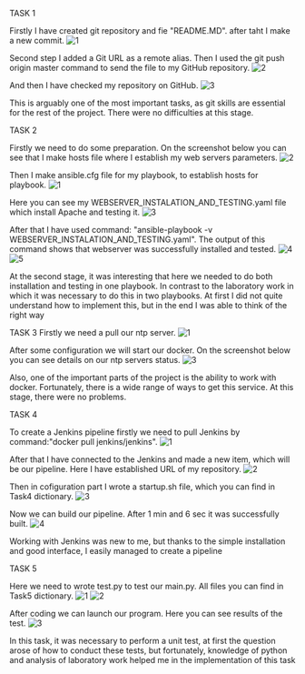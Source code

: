  TASK 1 

Firstly I have created git repository and fie "README.MD". after taht I make a new commit.
![1](https://user-images.githubusercontent.com/102226081/191988120-119a3093-0710-4f04-a51d-b276da7da6d6.png)

Second step I added a Git URL as a remote alias. Then I used the git push origin master command to send the file to my GitHub repository.
![2](https://user-images.githubusercontent.com/102226081/191989134-509e774b-4bdd-4221-b0d7-a6bd2a2aa925.png)

And then I have checked my repository on GitHub.
![3](https://user-images.githubusercontent.com/102226081/191989229-603dd901-3b55-4bb9-9763-93ec7dd6a2a1.png)

This is arguably one of the most important tasks, as git skills are essential for the rest of the project. There were no difficulties at this stage.

TASK 2

Firstly we need to do some preparation. On the screenshot below you can see that I make hosts file where I establish my web servers parameters.
![2](https://user-images.githubusercontent.com/102226081/192366308-4b66879e-c8d7-4d9b-9a2d-f8a27c736655.png)

Then I make ansible.cfg file for my playbook, to establish hosts for playbook.
![1](https://user-images.githubusercontent.com/102226081/192366063-1bf24480-1782-4bd2-b193-d5ca7aeb072e.png)

Here you can see my WEBSERVER_INSTALATION_AND_TESTING.yaml file which install Apache and testing it.
![3](https://user-images.githubusercontent.com/102226081/192366558-9e33eca2-ac4e-4f7d-b41a-ad565a84fb0d.png)

After that I have used command: "ansible-playbook -v WEBSERVER_INSTALATION_AND_TESTING.yaml". The output of this command shows that webserver was successfully installed and tested.
![4](https://user-images.githubusercontent.com/102226081/192366771-b6b2d252-4ff3-4af7-b696-6d489b9ea603.png)
![5](https://user-images.githubusercontent.com/102226081/192366953-d3cf5cd1-33d9-4d82-a194-a623dce19c61.png)

At the second stage, it was interesting that here we needed to do both installation and testing in one playbook. In contrast to the laboratory work in which it was necessary to do this in two playbooks. At first I did not quite understand how to implement this, but in the end I was able to think of the right way

TASK 3
Firstly we need a pull our ntp server.
![1](https://user-images.githubusercontent.com/102226081/192367176-95e2a7f2-2577-4dee-97dd-028b15efcb57.png)

After some configuration we will start our docker. On the screenshot below you can see details on our ntp servers status.
![3](https://user-images.githubusercontent.com/102226081/192367347-54a7e0a6-d6ee-481f-9796-2d656c1f2c55.png)

Also, one of the important parts of the project is the ability to work with docker. Fortunately, there is a wide range of ways to get this service. At this stage, there were no problems.
 
 TASK 4
 
To create a Jenkins pipeline firstly we need to pull Jenkins by command:"docker pull jenkins/jenkins".
![1](https://user-images.githubusercontent.com/102226081/192367723-dc9e151f-c00e-4115-b7e9-a0ba6bbb869e.png)
 
After that I have connected to the Jenkins and made a new item, which will be our pipeline. Here I have established URL of my repository.
![2](https://user-images.githubusercontent.com/102226081/192367918-f8240e1c-7993-4373-af85-6095af7b3052.png)

Then in cofiguration part I wrote a startup.sh file, which you can find in Task4 dictionary.
![3](https://user-images.githubusercontent.com/102226081/192368115-b4c6ef68-c8bc-4193-8952-0b8468eac110.png)

Now we can build our pipeline. After 1 min and 6 sec it was successfully built.
![4](https://user-images.githubusercontent.com/102226081/192368477-a2807b23-33fe-40e1-a170-5c93457156c8.png)

Working with Jenkins was new to me, but thanks to the simple installation and good interface, I easily managed to create a pipeline

TASK 5

Here we need to wrote test.py to test our main.py.
All files you can find in Task5 dictionary.
![1](https://user-images.githubusercontent.com/102226081/192368799-f8b69a69-4da3-4dcd-841c-1c459f2aa375.png)
![2](https://user-images.githubusercontent.com/102226081/192368826-8df7ba68-07e3-4fe4-8348-6dad02a67353.png)

After coding we can launch our program.
Here you can see results of the test.
![3](https://user-images.githubusercontent.com/102226081/192369029-351bb3d2-25d4-4e0b-9a83-5e4b77c5d6f6.png)

In this task, it was necessary to perform a unit test, at first the question arose of how to conduct these tests, but fortunately, knowledge of python and analysis of laboratory work helped me in the implementation of this task



